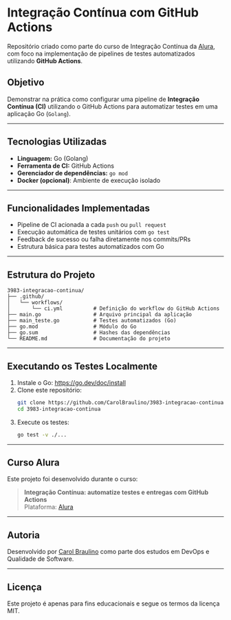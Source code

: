 
# Integração Contínua com GitHub Actions

Repositório criado como parte do curso de Integração Contínua da [Alura](https://www.alura.com.br/), com foco na implementação de pipelines de testes automatizados utilizando **GitHub Actions**.

## Objetivo

Demonstrar na prática como configurar uma pipeline de **Integração Contínua (CI)** utilizando o GitHub Actions para automatizar testes em uma aplicação Go (`Golang`). 

---

## Tecnologias Utilizadas

- **Linguagem:** Go (Golang)
- **Ferramenta de CI:** GitHub Actions
- **Gerenciador de dependências:** `go mod`
- **Docker (opcional)**: Ambiente de execução isolado

---

## Funcionalidades Implementadas

- Pipeline de CI acionada a cada `push` ou `pull request`
- Execução automática de testes unitários com `go test`
- Feedback de sucesso ou falha diretamente nos commits/PRs
- Estrutura básica para testes automatizados com Go

---

## Estrutura do Projeto

```
3983-integracao-continua/
├── .github/
│   └── workflows/
│       └── ci.yml          # Definição do workflow do GitHub Actions
├── main.go                 # Arquivo principal da aplicação
├── main_teste.go           # Testes automatizados (Go)
├── go.mod                  # Módulo do Go
├── go.sum                  # Hashes das dependências
└── README.md               # Documentação do projeto
```

---

## Executando os Testes Localmente

1. Instale o Go: https://go.dev/doc/install
2. Clone este repositório:
   ```bash
   git clone https://github.com/CarolBraulino/3983-integracao-continua.git
   cd 3983-integracao-continua
   ```
3. Execute os testes:
   ```bash
   go test -v ./...
   ```

---

## Curso Alura

Este projeto foi desenvolvido durante o curso:

> **Integração Contínua: automatize testes e entregas com GitHub Actions**  
> Plataforma: [Alura](https://www.alura.com.br/)

---

## Autoria

Desenvolvido por [Carol Braulino](https://github.com/CarolBraulino) como parte dos estudos em DevOps e Qualidade de Software.

---

## Licença

Este projeto é apenas para fins educacionais e segue os termos da licença MIT.
